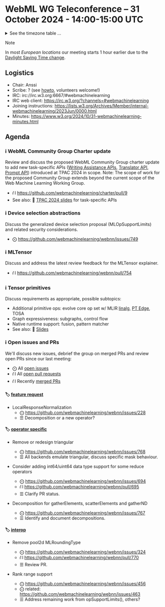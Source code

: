 # WebML WG Teleconference – 31 October 2024 - 14:00-15:00 UTC

<details><summary>See the timezone table ...</summary>
<table>
<tr><td> San Francisco <td> Thu, 31 October 2024 <td> 07:00 <td> UTC-7 hours 
<tr><td> Boston <td> Thu, 31 October 2024 <td> 10:00 <td> UTC-4 hours  
<tr><td> London <td> Thu, 31 October 2024 <td> 14:00 <td> UTC+0 hours  
<tr><td> Berlin <td> Thu, 31 October 2024 <td> 15:00 <td> UTC+1 hours 
<tr><td> Helsinki <td> Thu, 31 October 2024 <td> 16:00 <td> UTC+2 hours 
<tr><td> Shanghai <td> Thu, 31 October 2024 <td> 22:00 <td> UTC+8 hours
<tr><td> Tokyo <td> Thu, 31 October 2024 <td> 23:00 <td> UTC+9 hours
<tr><td> UTC <td> Thu, 31 October 2024 <td colspan=2> 14:00 UTC
</table>

Other locations: https://www.timeanddate.com/worldclock/fixedtime.html?iso=20241031T14
</details>

>[!NOTE]
>In most *European locations* our meeting starts 1 hour earlier due to the [Daylight Saving Time change](https://www.timeanddate.com/time/dst/events.html).

## Logistics

* Chair: Anssi
* Scribe: ? (see [howto](https://github.com/webmachinelearning/meetings/blob/main/scribe-howto.md), volunteers welcome!)
* IRC: irc://irc.w3.org:6667/#webmachinelearning
* IRC web client: https://irc.w3.org/?channels=#webmachinelearning
* Joining instructions: https://lists.w3.org/Archives/Member/internal-webmachinelearning/2023Jun/0000.html
* Minutes: https://www.w3.org/2024/10/31-webmachinelearning-minutes.html

## Agenda

### ℹ️ WebML Community Group Charter update

Review and discuss the proposed WebML Community Group charter update to add new task-specific APIs ([Writing Assistance APIs](https://github.com/WICG/writing-assistance-apis), [Translator API](https://github.com/WICG/translation-api), [Prompt API](https://github.com/explainers-by-googlers/prompt-api/)) introduced at TPAC 2024 in scope. Note: The scope of work for the proposed Community Group extends beyond the current scope of the Web Machine Learning Working Group.

- ⛙ https://github.com/webmachinelearning/charter/pull/9
- See also: 📁 [TPAC 2024 slides](https://lists.w3.org/Archives/Public/www-archive/2024Sep/att-0008/TPAC_2024_Built-in_AI_APIs.pdf) for task-specific APIs

### ℹ️ Device selection abstractions

Discuss the generalized device selection proposal (MLOpSupportLimits) and related security considerations.

- ⨀ https://github.com/webmachinelearning/webnn/issues/749


### ℹ️ MLTensor

Discuss and address the latest review feedback for the MLTensor explainer.

- ⛙ https://github.com/webmachinelearning/webnn/pull/754

### ℹ️ Tensor primitives

Discuss requirements as appropriate, possible subtopics:
  - Additional primitive ops: evolve core op set w/ MLIR [linalg](https://mlir.llvm.org/docs/Dialects/Linalg/), [PT Edge](https://pytorch.org/executorch/stable/ir-exir.html#edge-operators), TOSA
  - Graph expressiveness: subgraphs, control flow
  - Native runtime support: fusion, pattern matcher
- See also: 📁 [Slides](https://lists.w3.org/Archives/Public/www-archive/2024Sep/att-0007/Tensor_Primitive_Ops_Proposal_-_TPAC.pdf)

### ℹ️ Open issues and PRs

We'll discuss new issues, debrief the group on merged PRs and review open PRs since our last meeting:

- ⨀ All [open issues](https://github.com/webmachinelearning/webnn/issues)
- ⛙ All [open pull requests](https://github.com/webmachinelearning/webnn/pulls)
- ⛙ Recently [merged PRs](https://github.com/webmachinelearning/webnn/pulls?q=is%3Apr+is%3Amerged)

#### 🏷️ [feature request](https://github.com/webmachinelearning/webnn/labels/feature%20request)

- LocalResponseNormalization
  - ⨀ https://github.com/webmachinelearning/webnn/issues/228
  - ☰ Decomposition or a new operator?

#### 🏷️ [operator specific](https://github.com/webmachinelearning/webnn/labels/operator%20specific)

- Remove or redesign triangular
  - ⨀ https://github.com/webmachinelearning/webnn/issues/768
  - ☰ All backends emulate triangular, discuss specific mask behaviour.

- Consider adding int64/uint64 data type support for some reduce operators
  - ⨀ https://github.com/webmachinelearning/webnn/issues/694
  - ⛙ https://github.com/webmachinelearning/webnn/pull/695
  - ☰ Clarify PR status.

- Decomposition for gatherElements, scatterElements and gatherND
  - ⨀ https://github.com/webmachinelearning/webnn/issues/767
  - ☰ Identify and document decompositions.


#### 🏷️ [interop](https://github.com/webmachinelearning/webnn/labels/interop)

- Remove pool2d MLRoundingType 
  - ⨀ https://github.com/webmachinelearning/webnn/issues/324
  - ⛙ https://github.com/webmachinelearning/webnn/pull/770
  - ☰ Review PR.

- Rank range support
  - ⨀ https://github.com/webmachinelearning/webnn/issues/456
  - ⨀ related: https://github.com/webmachinelearning/webnn/issues/463
  - ☰ Address remaining work from opSupportLimits(), others?
